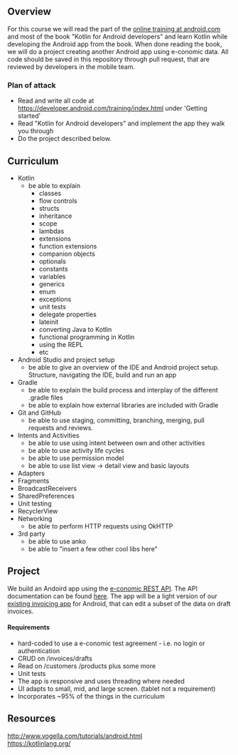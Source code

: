 ## Overview
For this course we will read the part of the [online training at android.com](https://developer.android.com/training/index.html) and most of the book "Kotlin for Android developers" and learn Kotlin while developing the Android app from the book. When done reading the book, we will do a project creating another Android app using e-conomic data. All code should be saved in this repository through pull request, that are reviewed by developers in the mobile team.

### Plan of attack
- Read and write all code at https://developer.android.com/training/index.html under 'Getting started'
- Read "Kotlin for Android developers" and implement the app they walk you through
- Do the project described below.

## Curriculum

- Kotlin
    - be able to explain 
        - classes
        - flow controls
        - structs
        - inheritance
        - scope
        - lambdas
        - extensions
        - function extensions
        - companion objects
        - optionals
        - constants
        - variables
        - generics
        - enum
        - exceptions
        - unit tests
        - delegate properties
        - lateinit
        - converting Java to Kotlin
        - functional programming in Kotlin
        - using the REPL 
        - etc       
- Android Studio and project setup
    - be able to give an overview of the IDE and Android project setup. Structure, navigating the IDE, build and run an app
- Gradle
    - be able to explain the build process and interplay of the different .gradle files
    - be able to explain how external libraries are included with Gradle
- Git and GitHub
    - be able to use staging, committing, branching, merging, pull requests and reviews.
- Intents and Activities
    - be able to use using intent between own and other activities
    - be able to use activity life cycles
    - be able to use permission model
    - be able to use list view -> detail view and basic layouts
- Adapters
- Fragments
- BroadcastReceivers
- SharedPreferences
- Unit testing
- RecyclerView
- Networking
    - be able to perform HTTP requests using OkHTTP
- 3rd party
    - be able to use anko
    - be able to "insert a few other cool libs here"

## Project
We build an Andoird app using the [e-conomic REST API](https://restapi.e-conomic.com/). The API documentation can be found [here](http://restdocs.e-conomic.com/). The app will be a light version of our [existing invoicing app](https://github.com/e-conomic/econ-android-sales/) for Android, that can edit a subset of the data on draft invoices.

#### Requirements
- hard-coded to use a e-conomic test agreement - i.e. no login or authentication
- CRUD on /invoices/drafts
- Read on /customers /products plus some more
- Unit tests
- The app is responsive and uses threading where needed
- UI adapts to small, mid, and large screen. (tablet not a requirement)
- Incorporates ~95% of the things in the curriculum

## Resources
http://www.vogella.com/tutorials/android.html   
https://kotlinlang.org/

    
